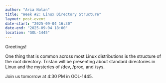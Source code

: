 ```yaml
---
author: "Aria Nolan"
title: "Week #2: Linux Directory Structure"
layout: post-event
date-start: "2025-09-04 16:30"
date-end: "2025-09-04 18:00"
location: "GOL-1445"
---
```


Greetings!

One thing that is common across most Linux distributions is the structure of the root directory. Tristan will be presenting about standard directories in Linux and the mysteries of /dev, /proc, and /sys.

Join us tomorrow at 4:30 PM in GOL-1445.
